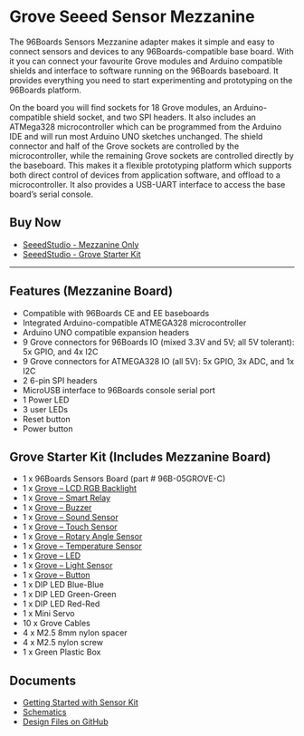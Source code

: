 # Grove Seeed Sensor Mezzanine

The 96Boards Sensors Mezzanine adapter makes it simple and easy to connect sensors and devices to any 96Boards-compatible base board. With it you can connect your favourite Grove modules and Arduino compatible shields and interface to software running
on the 96Boards baseboard. It provides everything you need to start experimenting and prototyping on the 96Boards platform.

On the board you will find sockets for 18 Grove modules, an Arduino-compatible shield socket, and two SPI headers. It also includes an ATMega328 microcontroller which can be programmed from the Arduino IDE and will run most Arduino UNO sketches
unchanged. The shield connector and half of the Grove sockets are controlled by the microcontroller, while the remaining Grove sockets are controlled directly by the baseboard. This makes it a flexible prototyping platform which supports both direct
control of devices from application software, and offload to a microcontroller. It also provides a USB-UART interface to access the base board’s serial console.

## Buy Now

- [SeeedStudio - Mezzanine Only](http://linaro.co/20n34bc)
- [SeeedStudio - Grove Starter Kit](http://linaro.co/1KnV9TA)

***

## Features (Mezzanine Board)

- Compatible with 96Boards CE and EE baseboards
- Integrated Arduino-compatible ATMEGA328 microcontroller
- Arduino UNO compatible expansion headers
- 9 Grove connectors for 96Boards IO (mixed 3.3V and 5V; all 5V tolerant): 5x GPIO, and 4x I2C
- 9 Grove connectors for ATMEGA328 IO (all 5V): 5x GPIO, 3x ADC, and 1x I2C
- 2 6-pin SPI headers
- MicroUSB interface to 96Boards console serial port
- 1 Power LED
- 3 user LEDs
- Reset button
- Power button

## Grove Starter Kit (Includes Mezzanine Board)

- 1 x 96Boards Sensors Board (part # 96B-05GROVE-C)
- 1 x [Grove – LCD RGB Backlight](http://www.seeedstudio.com/depot/Grove-LCD-RGB-Backlight-p-1643.html?cPath=34_36)
- 1 x [Grove – Smart Relay](http://www.seeedstudio.com/depot/grove-relay-p-769.html?cPath=156_160)
- 1 x [Grove – Buzzer](http://www.seeedstudio.com/depot/grove-buzzer-p-768.html?cPath=156_159)
- 1 x [Grove – Sound Sensor](http://www.seeedstudio.com/depot/grove-sound-sensor-p-752.html?cPath=144_148)
- 1 x [Grove – Touch Sensor](http://www.seeedstudio.com/depot/grove-touch-sensor-p-747.html?cPath=156_160)
- 1 x [Grove – Rotary Angle Sensor](http://www.seeedstudio.com/depot/grove-rotary-angle-sensor-p-p-1242.html?cPath=156_160)
- 1 x [Grove – Temperature Sensor](http://www.seeedstudio.com/depot/grove-temperature-sensor-p-774.html?cPath=144_147)
- 1 x [Grove – LED](http://www.seeedstudio.com/depot/Grove-LED-p-767.html?cPath=81_35)
- 1 x [Grove – Light Sensor](http://www.seeedstudio.com/depot/Grove-Light-Sensor-p-746.html?cPath=25_27)
- 1 x [Grove – Button](http://www.seeedstudio.com/depot/grove-button-p-766.html?cPath=156_160)
- 1 x DIP LED Blue-Blue
- 1 x DIP LED Green-Green
- 1 x DIP LED Red-Red
- 1 x Mini Servo
- 10 x Grove Cables
- 4 x M2.5 8mm nylon spacer
- 4 x M2.5 nylon screw
- 1 x Green Plastic Box

## Documents

- [Getting Started with Sensor Kit](http://linaro.co/sensorkitpdf)
- [Schematics](https://github.com/96boards/96boards-sensors/raw/master/Sensors.pdf)
- [Design Files on GitHub](https://github.com/96boards/96boards-sensors)